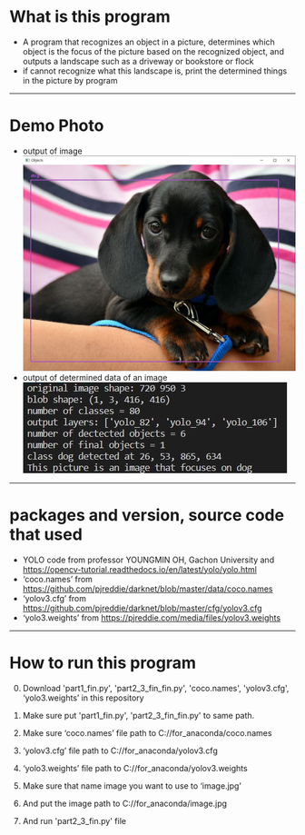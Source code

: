 # What is this program
- A program that recognizes an object in a picture, determines which object is the focus of the picture based on the recognized object, and outputs a landscape such as a driveway or bookstore or flock
- if cannot recognize what this landscape is, print the determined things in the picture by program 
- ----------
# Demo Photo
- output of image
![output_of_image](./output_of_image.JPG)
- output of determined data of an image
![output](./output1.JPG)
---------
# packages and version, source code that used
- YOLO code from professor YOUNGMIN OH, Gachon University and <https://opencv-tutorial.readthedocs.io/en/latest/yolo/yolo.html>
- ‘coco.names’ from  <https://github.com/pjreddie/darknet/blob/master/data/coco.names>
- ‘yolov3.cfg’ from  <https://github.com/pjreddie/darknet/blob/master/cfg/yolov3.cfg>
- ‘yolo3.weights’ from  <https://pjreddie.com/media/files/yolov3.weights>

------------------------------
# How to run this program

0. Download 'part1_fin.py', 'part2_3_fin_fin.py', 'coco.names', 'yolov3.cfg', ‘yolo3.weights’ in this repository

1. Make sure put 'part1_fin.py', 'part2_3_fin_fin.py' to same path.
2. Make sure ‘coco.names’ file path to C://for_anaconda/coco.names
3. ‘yolov3.cfg’ file path to C://for_anaconda/yolov3.cfg
4. ‘yolo3.weights’ file path to C://for_anaconda/yolov3.weights
5. Make sure that name image you want to use to ‘image.jpg’
6. And put the image path to C://for_anaconda/image.jpg
7. And run 'part2_3_fin.py' file

